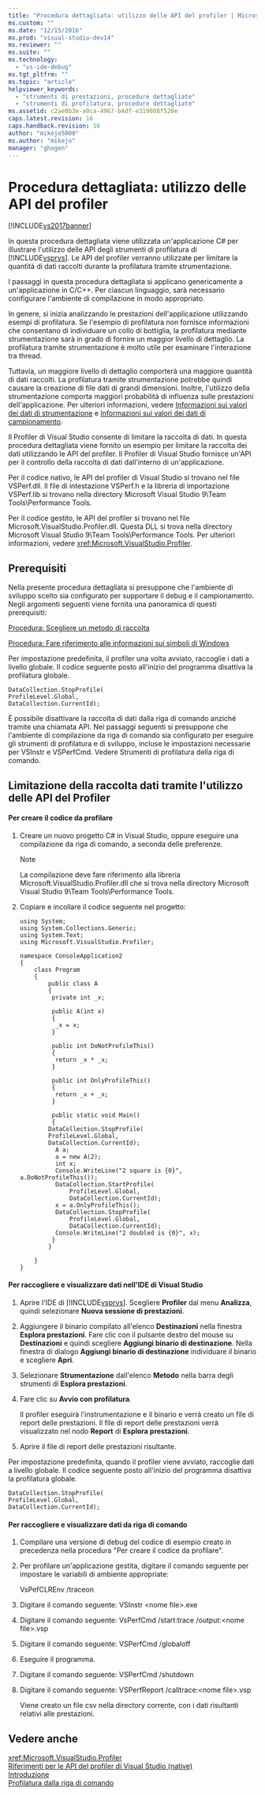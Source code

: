 ```yaml
---
title: "Procedura dettagliata: utilizzo delle API del profiler | Microsoft Docs"
ms.custom: ""
ms.date: "12/15/2016"
ms.prod: "visual-studio-dev14"
ms.reviewer: ""
ms.suite: ""
ms.technology: 
  - "vs-ide-debug"
ms.tgt_pltfrm: ""
ms.topic: "article"
helpviewer_keywords: 
  - "strumenti di prestazioni, procedure dettagliate"
  - "strumenti di profilatura, procedure dettagliate"
ms.assetid: c2ae0b3e-a0ca-4967-b4df-e319008f520e
caps.latest.revision: 16
caps.handback.revision: 16
author: "mikejo5000"
ms.author: "mikejo"
manager: "ghogen"
---
```

# Procedura dettagliata: utilizzo delle API del profiler
[!INCLUDE[vs2017banner](../code-quality/includes/vs2017banner.md)]

In questa procedura dettagliata viene utilizzata un'applicazione C\# per illustrare l'utilizzo delle API degli strumenti di profilatura di [!INCLUDE[vsprvs](../code-quality/includes/vsprvs_md.md)].  Le API del profiler verranno utilizzate per limitare la quantità di dati raccolti durante la profilatura tramite strumentazione.  
  
 I passaggi in questa procedura dettagliata si applicano genericamente a un'applicazione in C\/C\+\+.  Per ciascun linguaggio, sarà necessario configurare l'ambiente di compilazione in modo appropriato.  
  
 In genere, si inizia analizzando le prestazioni dell'applicazione utilizzando esempi di profilatura.  Se l'esempio di profilatura non fornisce informazioni che consentano di individuare un collo di bottiglia, la profilatura mediante strumentazione sarà in grado di fornire un maggior livello di dettaglio.  La profilatura tramite strumentazione è molto utile per esaminare l'interazione tra thread.  
  
 Tuttavia, un maggiore livello di dettaglio comporterà una maggiore quantità di dati raccolti.  La profilatura tramite strumentazione potrebbe quindi causare la creazione di file dati di grandi dimensioni.  Inoltre, l'utilizzo della strumentazione comporta maggiori probabilità di influenza sulle prestazioni dell'applicazione.  Per ulteriori informazioni, vedere [Informazioni sui valori dei dati di strumentazione](../profiling/understanding-instrumentation-data-values.md) e [Informazioni sui valori dei dati di campionamento](../profiling/understanding-sampling-data-values.md).  
  
 Il Profiler di Visual Studio consente di limitare la raccolta di dati.  In questa procedura dettagliata viene fornito un esempio per limitare la raccolta dei dati utilizzando le API del profiler.  Il Profiler di Visual Studio fornisce un'API per il controllo della raccolta di dati dall'interno di un'applicazione.  
  
 Per il codice nativo, le API del profiler di Visual Studio si trovano nel file VSPerf.dll.  Il file di intestazione VSPerf.h e la libreria di importazione VSPerf.lib si trovano nella directory Microsoft Visual Studio 9\\Team Tools\\Performance Tools.  
  
 Per il codice gestito, le API del profiler si trovano nel file Microsoft.VisualStudio.Profiler.dll.  Questa DLL si trova nella directory Microsoft Visual Studio 9\\Team Tools\\Performance Tools.  Per ulteriori informazioni, vedere <xref:Microsoft.VisualStudio.Profiler>.  
  
## Prerequisiti  
 Nella presente procedura dettagliata si presuppone che l'ambiente di sviluppo scelto sia configurato per supportare il debug e il campionamento.  Negli argomenti seguenti viene fornita una panoramica di questi prerequisiti:  
  
 [Procedura: Scegliere un metodo di raccolta](../profiling/how-to-choose-collection-methods.md)  
  
 [Procedura: Fare riferimento alle informazioni sui simboli di Windows](../profiling/how-to-reference-windows-symbol-information.md)  
  
 Per impostazione predefinita, il profiler una volta avviato, raccoglie i dati a livello globale.  Il codice seguente posto all'inizio del programma disattiva la profilatura globale.  
  
```  
DataCollection.StopProfile(  
ProfileLevel.Global,  
DataCollection.CurrentId);  
```  
  
 È possibile disattivare la raccolta di dati dalla riga di comando anziché tramite una chiamata API.  Nei passaggi seguenti si presuppone che l'ambiente di compilazione da riga di comando sia configurato per eseguire gli strumenti di profilatura e di sviluppo,  incluse le impostazioni necessarie per VSInstr e VSPerfCmd.  Vedere Strumenti di profilatura della riga di comando.  
  
## Limitazione della raccolta dati tramite l'utilizzo delle API del Profiler  
  
#### Per creare il codice da profilare  
  
1.  Creare un nuovo progetto C\# in Visual Studio, oppure eseguire una compilazione da riga di comando, a seconda delle preferenze.  
  
    > [!NOTE]
    >  La compilazione deve fare riferimento alla libreria Microsoft.VisualStudio.Profiler.dll che si trova nella directory Microsoft Visual Studio 9\\Team Tools\\Performance Tools.  
  
2.  Copiare e incollare il codice seguente nel progetto:  
  
    ```  
    using System;  
    using System.Collections.Generic;  
    using System.Text;  
    using Microsoft.VisualStudio.Profiler;  
  
    namespace ConsoleApplication2  
    {  
        class Program  
        {  
            public class A  
            {  
             private int _x;  
  
             public A(int x)  
             {  
              _x = x;  
             }  
  
             public int DoNotProfileThis()  
             {  
              return _x * _x;  
             }  
  
             public int OnlyProfileThis()  
             {  
              return _x + _x;  
             }  
  
             public static void Main()  
             {  
            DataCollection.StopProfile(  
            ProfileLevel.Global,  
            DataCollection.CurrentId);  
              A a;  
              a = new A(2);  
              int x;      
              Console.WriteLine("2 square is {0}", a.DoNotProfileThis());  
              DataCollection.StartProfile(  
                  ProfileLevel.Global,  
                  DataCollection.CurrentId);  
              x = a.OnlyProfileThis();  
              DataCollection.StopProfile(  
                  ProfileLevel.Global,   
                  DataCollection.CurrentId);  
              Console.WriteLine("2 doubled is {0}", x);  
             }  
            }  
  
        }  
    }  
    ```  
  
#### Per raccogliere e visualizzare dati nell'IDE di Visual Studio  
  
1.  Aprire l'IDE di [!INCLUDE[vsprvs](../code-quality/includes/vsprvs_md.md)].  Scegliere **Profiler** dal menu **Analizza**, quindi selezionare **Nuova sessione di prestazioni**.  
  
2.  Aggiungere il binario compilato all'elenco **Destinazioni** nella finestra **Esplora prestazioni**.  Fare clic con il pulsante destro del mouse su **Destinazioni** e quindi scegliere **Aggiungi binario di destinazione**.  Nella finestra di dialogo **Aggiungi binario di destinazione** individuare il binario e scegliere **Apri**.  
  
3.  Selezionare **Strumentazione** dall'elenco **Metodo** nella barra degli strumenti di **Esplora prestazioni**.  
  
4.  Fare clic su **Avvio con profilatura**.  
  
     Il profiler eseguirà l'instrumentazione e il binario e verrà creato un file di report delle prestazioni.  Il file di report delle prestazioni verrà visualizzato nel nodo **Report** di **Esplora prestazioni**.  
  
5.  Aprire il file di report delle prestazioni risultante.  
  
 Per impostazione predefinita, quando il profiler viene avviato, raccoglie dati a livello globale.  Il codice seguente posto all'inizio del programma disattiva la profilatura globale.  
  
```  
DataCollection.StopProfile(  
ProfileLevel.Global,  
DataCollection.CurrentId);  
```  
  
#### Per raccogliere e visualizzare dati da riga di comando  
  
1.  Compilare una versione di debug del codice di esempio creato in precedenza nella procedura "Per creare il codice da profilare".  
  
2.  Per profilare un'applicazione gestita, digitare il comando seguente per impostare le variabili di ambiente appropriate:  
  
     VsPefCLREnv \/traceon  
  
3.  Digitare il comando seguente: VSInstr \<nome file\>.exe  
  
4.  Digitare il comando seguente: VsPerfCmd \/start:trace \/output:\<nome file\>.vsp  
  
5.  Digitare il comando seguente: VSPerfCmd \/globaloff  
  
6.  Eseguire il programma.  
  
7.  Digitare il comando seguente: VSPerfCmd \/shutdown  
  
8.  Digitare il comando seguente: VSPerfReport \/calltrace:\<nome file\>.vsp  
  
     Viene creato un file csv nella directory corrente, con i dati risultanti relativi alle prestazioni.  
  
## Vedere anche  
 <xref:Microsoft.VisualStudio.Profiler>   
 [Riferimenti per le API del profiler di Visual Studio \(native\)](../profiling/visual-studio-profiler-api-reference-native.md)   
 [Introduzione](../profiling/getting-started-with-performance-tools.md)   
 [Profilatura dalla riga di comando](../profiling/using-the-profiling-tools-from-the-command-line.md)